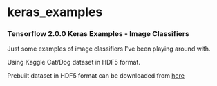 # keras_examples

### Tensorflow 2.0.0 Keras Examples - Image Classifiers

Just some examples of image classifiers I've been playing around with.

Using Kaggle Cat/Dog dataset in HDF5 format.

Prebuilt dataset in HDF5 format can be downloaded from [here](https://dynafa.com/static/resources/dataset.hdf5)
